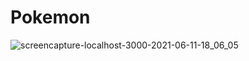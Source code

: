# Pokemon

![screencapture-localhost-3000-2021-06-11-18_06_05](https://user-images.githubusercontent.com/63298399/121677232-cebde000-cadf-11eb-9634-284aeb0467cf.png)


